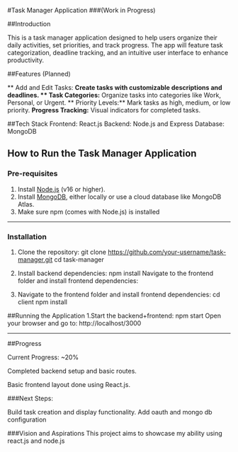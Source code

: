 #Task Manager Application
###(Work in Progress)

##Introduction

This is a task manager application designed to help users organize their daily activities, set priorities, and track progress. The app will feature task categorization, deadline tracking, and an intuitive user interface to enhance productivity.

##Features (Planned)

** Add and Edit Tasks: **Create tasks with customizable descriptions and deadlines.
** Task Categories:** Organize tasks into categories like Work, Personal, or Urgent.
** Priority Levels:** Mark tasks as high, medium, or low priority.
 **Progress Tracking:** Visual indicators for completed tasks.



##Tech Stack
Frontend: React.js
Backend: Node.js and Express
Database: MongoDB



## How to Run the Task Manager Application

### Pre-requisites
1. Install [Node.js](https://nodejs.org/) (v16 or higher).
2. Install [MongoDB](https://www.mongodb.com/), either locally or use a cloud database like MongoDB Atlas.
3. Make sure npm (comes with Node.js) is installed

---

### Installation
1. Clone the repository:
   git clone https://github.com/your-username/task-manager.git
   cd task-manager

2. Install backend dependencies:
	npm install
	Navigate to the frontend folder and install frontend dependencies:


3. Navigate to the frontend folder and install frontend dependencies:
   cd client
  npm install

##Running the Application
1.Start the backend+frontend:
npm  start
Open your browser and go to: http://localhost/3000


---


##Progress

Current Progress: ~20%

Completed backend setup and basic routes.

Basic frontend layout done using React.js.

###Next Steps:

Build task creation and display functionality.
Add oauth and mongo db configuration

###Vision and Aspirations
This project aims to showcase my ability using react.js and node.js

